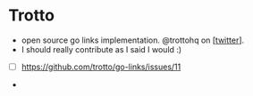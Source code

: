 # Trotto
- open source go links implementation. @trottohq on [[twitter]].
- I should really contribute as I said I would :)
- [ ] https://github.com/trotto/go-links/issues/11
- 

[//begin]: # "Autogenerated link references for markdown compatibility"
[twitter]: twitter.md "Twitter"
[//end]: # "Autogenerated link references"